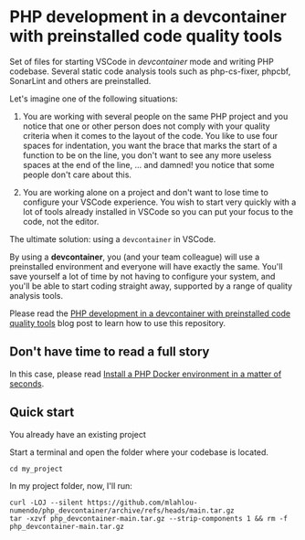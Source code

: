 # PHP development in a devcontainer with preinstalled code quality tools

Set of files for starting VSCode in *devcontainer* mode and writing PHP codebase. Several static code analysis tools such as php-cs-fixer, phpcbf, SonarLint and others are preinstalled.

Let's imagine one of the following situations:

1. You are working with several people on the same PHP project and you notice that one or other person does not comply with your quality criteria when it comes to the layout of the code. You like to use four spaces for indentation, you want the brace that marks the start of a function to be on the line, you don't want to see any more useless spaces at the end of the line, ... and damned! you notice that some people don't care about this.

2. You are working alone on a project and don't want to lose time to configure your VSCode experience. You wish to start very quickly with a lot of tools already installed in VSCode so you can put your focus to the code, not the editor.

The ultimate solution: using a `devcontainer` in VSCode.

By using a **devcontainer**, you (and your team colleague) will use a preinstalled environment and everyone will have exactly the same. You'll save yourself a lot of time by not having to configure your system, and you'll be able to start coding straight away, supported by a range of quality analysis tools.

Please read the [PHP development in a devcontainer with preinstalled code quality tools](https://www.avonture.be/blog/vscode-devcontainer) blog post to learn how to use this repository.

## Don't have time to read a full story

In this case, please read [Install a PHP Docker environment in a matter of seconds](https://www.avonture.be/blog/php-devcontainer).

## Quick start

You already have an existing project

Start a terminal and open the folder where your codebase is located.

```shell
cd my_project
```

In my project folder, now, I'll run:
```shell
curl -LOJ --silent https://github.com/mlahlou-numendo/php_devcontainer/archive/refs/heads/main.tar.gz
tar -xzvf php_devcontainer-main.tar.gz --strip-components 1 && rm -f php_devcontainer-main.tar.gz
```

